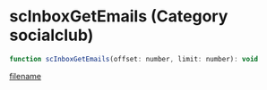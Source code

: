 # scInboxGetEmails (Category socialclub)

```js
function scInboxGetEmails(offset: number, limit: number): void
```

[filename](scInboxGetEmails_m.md ':include')